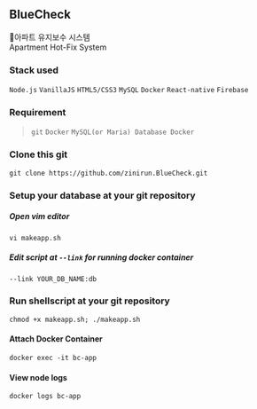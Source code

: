 ## BlueCheck
🔨아파트 유지보수 시스템  
Apartment Hot-Fix System

### Stack used
`Node.js` `VanillaJS` `HTML5/CSS3` `MySQL` `Docker` `React-native` `Firebase`

### Requirement
> `git` `Docker` `MySQL(or Maria) Database Docker`

### Clone this git
```git clone https://github.com/zinirun.BlueCheck.git```

### Setup your database at your git repository
##### Open vim editor 
```vi makeapp.sh```  
##### Edit script at `--link` for running docker container  
```--link YOUR_DB_NAME:db```

### Run shellscript at your git repository
```chmod +x makeapp.sh; ./makeapp.sh```

#### Attach Docker Container
```docker exec -it bc-app```

#### View node logs
```docker logs bc-app```

